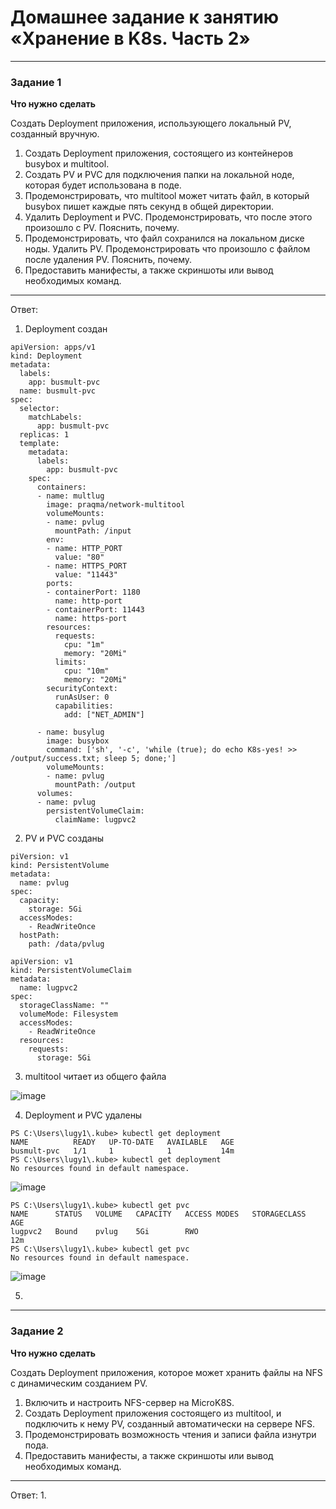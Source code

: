 # Домашнее задание к занятию «Хранение в K8s. Часть 2»

------

### Задание 1

**Что нужно сделать**

Создать Deployment приложения, использующего локальный PV, созданный вручную.

1. Создать Deployment приложения, состоящего из контейнеров busybox и multitool.
2. Создать PV и PVC для подключения папки на локальной ноде, которая будет использована в поде.
3. Продемонстрировать, что multitool может читать файл, в который busybox пишет каждые пять секунд в общей директории. 
4. Удалить Deployment и PVC. Продемонстрировать, что после этого произошло с PV. Пояснить, почему.
5. Продемонстрировать, что файл сохранился на локальном диске ноды. Удалить PV.  Продемонстрировать что произошло с файлом после удаления PV. Пояснить, почему.
6. Предоставить манифесты, а также скриншоты или вывод необходимых команд.

------
Ответ:
1. Deployment создан

```
apiVersion: apps/v1
kind: Deployment
metadata:
  labels:
    app: busmult-pvc
  name: busmult-pvc
spec:
  selector:
    matchLabels:
      app: busmult-pvc
  replicas: 1 
  template:
    metadata:
      labels:
        app: busmult-pvc
    spec:
      containers:
      - name: multlug
        image: praqma/network-multitool
        volumeMounts:
        - name: pvlug
          mountPath: /input
        env:
        - name: HTTP_PORT
          value: "80"
        - name: HTTPS_PORT
          value: "11443"
        ports:
        - containerPort: 1180 
          name: http-port
        - containerPort: 11443
          name: https-port
        resources:
          requests:
            cpu: "1m"
            memory: "20Mi"
          limits:
            cpu: "10m"
            memory: "20Mi"
        securityContext:
          runAsUser: 0
          capabilities:
            add: ["NET_ADMIN"]
      
      - name: busylug
        image: busybox
        command: ['sh', '-c', 'while (true); do echo K8s-yes! >> /output/success.txt; sleep 5; done;']
        volumeMounts:
        - name: pvlug
          mountPath: /output
      volumes:
      - name: pvlug
        persistentVolumeClaim:
          claimName: lugpvc2
```

2. PV и PVC созданы

```
piVersion: v1
kind: PersistentVolume
metadata:
  name: pvlug
spec:
  capacity:
    storage: 5Gi
  accessModes:
    - ReadWriteOnce
  hostPath:
    path: /data/pvlug
```

```
apiVersion: v1
kind: PersistentVolumeClaim
metadata:
  name: lugpvc2
spec:
  storageClassName: ""
  volumeMode: Filesystem
  accessModes:
    - ReadWriteOnce
  resources:
    requests:
      storage: 5Gi
```

3. multitool читает из общего файла 

![image](https://github.com/LugovskoyPavel/devops-netology-2022/assets/104651372/2b15061a-e60c-4b79-aa28-9a7c633c4306)

4. Deployment и PVC удалены

```
PS C:\Users\lugy1\.kube> kubectl get deployment
NAME          READY   UP-TO-DATE   AVAILABLE   AGE
busmult-pvc   1/1     1            1           14m
PS C:\Users\lugy1\.kube> kubectl get deployment
No resources found in default namespace.
```
![image](https://github.com/LugovskoyPavel/devops-netology-2022/assets/104651372/55c3479b-73ea-40ae-a494-c6d458b1584c)


```
PS C:\Users\lugy1\.kube> kubectl get pvc       
NAME      STATUS   VOLUME   CAPACITY   ACCESS MODES   STORAGECLASS   AGE
lugpvc2   Bound    pvlug    5Gi        RWO                           12m
PS C:\Users\lugy1\.kube> kubectl get pvc
No resources found in default namespace.
```
![image](https://github.com/LugovskoyPavel/devops-netology-2022/assets/104651372/e1ffa306-0232-4be3-9d39-21aaed0d57fa)


5. 



------

### Задание 2

**Что нужно сделать**

Создать Deployment приложения, которое может хранить файлы на NFS с динамическим созданием PV.

1. Включить и настроить NFS-сервер на MicroK8S.
2. Создать Deployment приложения состоящего из multitool, и подключить к нему PV, созданный автоматически на сервере NFS.
3. Продемонстрировать возможность чтения и записи файла изнутри пода. 
4. Предоставить манифесты, а также скриншоты или вывод необходимых команд.

------

Ответ:
1. 

